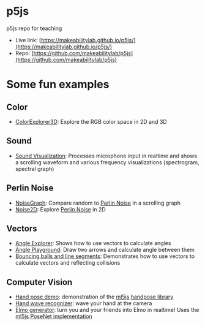# p5js
p5js repo for teaching

* Live link: [https://makeabilitylab.github.io/p5js/](https://makeabilitylab.github.io/p5js/)
* Repo: [https://github.com/makeabilitylab/p5js](https://github.com/makeabilitylab/p5js)

# Some fun examples

## Color
* [ColorExplorer3D](https://makeabilitylab.github.io/p5js/Color/ColorExplorer3D/): Explore the RGB color space in 2D and 3D

## Sound
* [Sound Visualization](https://makeabilitylab.github.io/p5js/Sound/SoundVis4-ImprovedPerformance/): Processes microphone input in realtime and shows a scrolling waveform and various frequency visualizations (spectrogram, spectral graph)

## Perlin Noise
* [NoiseGraph](https://makeabilitylab.github.io/p5js/PerlinNoise/NoiseGraph): Compare random to [Perlin Noise](https://en.wikipedia.org/wiki/Perlin_noise) in a scrolling graph
* [Noise2D](https://makeabilitylab.github.io/p5js/PerlinNoise/Noise2D/): Explore [Perlin Noise](https://en.wikipedia.org/wiki/Perlin_noise) in 2D

## Vectors
* [Angle Explorer](https://makeabilitylab.github.io/p5js/Vectors/AngleExplorer/): Shows how to use vectors to calculate angles
* [Angle Playground](https://makeabilitylab.github.io/p5js/Vectors/AnglePlayground/): Draw two arrows and calculate angle between them
* [Bouncing balls and line segments](https://makeabilitylab.github.io/p5js/Vectors/BouncingBallsAndLineSegmentsImproved/): Demonstrates how to use vectors to calculate vectors and reflecting collisions

## Computer Vision
* [Hand pose demo](https://makeabilitylab.github.io/p5js/ml5js/Handpose/Demo/): demonstration of the [ml5js](https://ml5js.org/) [handpose library](https://learn.ml5js.org/#/reference/handpose)
* [Hand wave recognizer](https://makeabilitylab.github.io/p5js/ml5js/Handpose/HandWaveDetector/): wave your hand at the camera
* [Elmo generator](https://github.com/makeabilitylab/p5js/tree/master/ml5js/PoseNet/ElmoGeneratorMultiperson): turn you and your friends into Elmo in realtime! Uses the [ml5js PoseNet implementation](https://ml5js.org/reference/api-PoseNet/)
